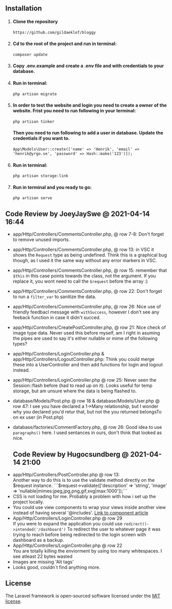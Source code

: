## Installation

1. #### Clone the repository

    `https://github.com/gildaeklof/bloggy`

2. #### Cd to the root of the project and run in terminal:

    `composer update`

3. #### Copy .env.example and create a .env file and with credentials to your database.

4. #### Run in terminal:

    `php artisan migrate`

5. #### In order to test the website and login you need to create a owner of the website. Frist you need to run following in your terminal:

    `php artisan tinker`

    #### Then you need to run following to add a user in database. Update the credentials if you want to.

    `App\Models\User::create(['name' => 'Henrik', 'email' => 'henrik@yrgo.se', 'password' => Hash::make('123')]);`

6. #### Run in terminal:

    `php artisan storage:link`

7. #### Run in terminal and you ready to go:

    `php artisan serve`

## Code Review by JoeyJaySwe @ 2021-04-14 16:44

-   app/Http/Controllers/CommentsController.php, @ row 7-8:
    Don't forget to remove unused imports.

-   app/Http/Controllers/CommentsController.php, @ row 13:
    in VSC it shows the `Request` type as being undefined.
    Think this is a graphical bug though, as I used it the same way without any error markers in VSC.

-   app/Http/Controllers/CommentsController.php, @ row 15:
    remember that `$this` in this case points towards the class, not the argument. If you replace it, you wont need to call the `$request` before the array :)

-   app/Http/Controllers/CommentsController.php, @ row 22:
    Don't forget to run a `filter_var` to sanitize the data.

-   app/Http/Controllers/CommentsController.php, @ row 26:
    Nice use of friendly feedbacl message with `withSuccess`, however I don't see any feeback
    function in case it didn't succed.

-   app/Http/Controllers/CreatePostController.php, @ row 21:
    Nice check of image type data. Never used this before
    myself, am I right in asuming the pipes are used to say it's either nullable or mime of the following types?

-   app/Http/Controllers/LoginController.php &
    app/Http/Controllers/LogoutController.php:
    Think you could merge these into a UserController
    and then add functions for login and logout instead.

-   app/Http/Controllers/LoginController.php @ row 25:
    Never seen the Session::flash before (had to read up on it). Looks useful for temp storage, but am unsure where the data is being flashed to.

-   database/Models/Post.php @ row 18 &
    database/Models/User.php @ row 47:
    I see you have declared a 1->Many relationship,
    but I wonder why you declared you'd retur that,
    but not the you returned belongsTo on ex user (in Post.php)

-   database/factories/CommentFactory.php, @ row 26:
    Good idea to use `paragraphs()` here. I used sentances
    in ours, don't think that looked as nice.
    
    ## Code Review by Hugocsundberg @ 2021-04-14 21:00
* app/Http/Controllers/PostController.php @ row 13: <br> Another way to do this is to use the validate method directly on the 	$request instance. ```$request->validate(['description' => 'string', 'image' => 'nullable|mimes:jpeg,jpg,png,gif,svg|max:1000']);```
* CSS is not loading for me. Probably a problem with how i set up the project locally. 
* You could use view components to wrap your views inside another view instead of having several '@includes'. <a href="https://beyondco.de/blog/using-laravel-view-components">Link to component article</a> 
* App/Http/Controllers/LoginController.php @ row 29 <br> If you were to expand the application you could use ```redirect()->intended('/dashboard')``` To redirect the user to whatever page it was trying to reach before being redirected to the login screen with dashboard as a backup.
* App/Http/Controllers/LoginController.php @ row 22 <br> You are totally killing the enviorment by using too many whitespaces. I see atleast 22 bytes wasted
* Images are missing 'Alt tags'
* Looks good, couldn´t find anything more. 
            

## License

The Laravel framework is open-sourced software licensed under the [MIT license](https://opensource.org/licenses/MIT).

